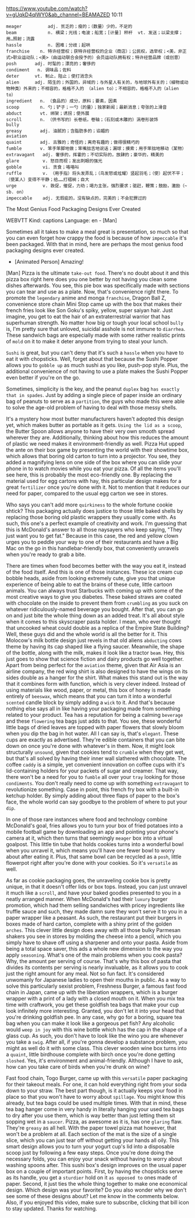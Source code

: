 https://www.youtube.com/watch?v=gUqkD4qIWY0&ab_channel=BEAMAZED 
10:11
```
meager          adj. 贫乏的；瘦的；（数量）少的，不足的  
beam            n. 横梁；光线；电波；船宽；[计量] 秤杆  vt. 发送；以梁支撑；用…照射；流露
hassle          n. 困难；分歧；起哄  
franchise    n. 特许经营权；获特许经营权的企业（商店）；公民权，选举权；<美，非正式>职业运动队；<美>（由运动联合会授予的）会员运动队拥有权；特许经营品牌（或创意）      
posh       adj. 时髦的；漂亮的；奢侈的
condiment   n. 调味品；佐料
deter      vt. 制止，阻止；使打消念头
alien      adj. 陌生的；外国的，异域的；与外星人有关的，与地球外有关的；（植物或动物种类）外来的；不相容的，格格不入的 （alien to）；不相容的，格格不入的（alien to）    
ingredient   n. （食品的）成分，原料；要素，因素    
scoop        n. 勺；铲子；一勺（的量）；独家新闻；最新消息；夸张的上滑音
abduct       vt. 绑架；诱拐；使外展  
scroll       n. （供书写的）长卷纸，卷轴；（石刻或木雕的）涡卷形装饰  
bully  
greasy       adj. 油腻的；含脂肪多的；谄媚的
aviation  
quaint       adj. 古雅的；奇怪的；离奇有趣的；做得很精巧的  
fumble       v. 笨手笨脚地做；笨嘴拙舌地说话；漏球；摸索；用手笨拙地移动（某物）
extravagant   adj. 奢侈的，挥霍的；不切实际的，放肆的；豪华的，精美的  
glare         v. 怒目而视；发出刺眼的强光      
gobble        vi. 贪食；咯咯叫
ruffle        v. （用手指）将头发弄乱；（鸟发怒或炫耀）竖起羽毛；（使）起伏不平；（使某人）变得不平静；给……打褶裥；自大
urge          v. 敦促，催促，力劝；竭力主张，强烈要求；驱赶，鞭策；鼓励，激励（~ sb. on）
impeccable    adj. 无瑕疵的，没有缺点的，完美的；不会犯罪过的
```

The Most Genius Food Packaging Designs Ever Created 

WEBVTT Kind: captions Language: en - [Man] 

Sometimes all it takes to make a meal great is presentation, so much so that you can even forget how crappy the food is because of how `impeccable` it's been packaged. With that in mind, here are perhaps the most genius food packaging designs ever created. 

- [Animated Person] Amazing! 

[Man] Pizza is the ultimate `take-out food`. There's no doubt about it and this pizza box right here does you one better by not having you clean some dishes afterwards. You see, this pie box was specifically made with sections you can tear and use as a plate. Now, that's convenience right there. To promote the `legendary` anime and monga `franchise`, Dragon Ball Z, convenience store chain Mini Stop came up with the box that makes their french fries look like Son Goku's spiky, yellow, super saiyan hair. Just imagine, you get to eat the hair of an extraterrestrial warrior that has superhuman strength. No matter how big or tough your local school `bully` is, I'm pretty sure that unloved, suicidal asshole is not immune to `diarrhea`. These sandwich bags are especially made with some rather realistic prints of `mold` on it to make it deter anyone from trying to steal your lunch. 

`Sushi` is great, but you can't deny that it's such a `hassle` when you have to eat it with chopsticks. Well, forget about that because the Sushi Popper allows you to `gobble up` as much sushi as you like, push-pop style. Plus, the additional convenience of not having to use a plate makes the Sushi Popper even better if you're on the go. 

Sometimes, simplicity is the key, and the peanut `duplex` bag `has exactly that in spades`. Just by adding a single piece of paper inside an ordinary bag of peanuts to serve as a `partition`, the guys who made this were able to solve the age-old problem of having to deal with those messy shells. 

It's a mystery how most butter manufacturers haven't adopted this design yet, which makes butter as portable as it gets. `Using the lid as a scoop`, the Butter Spoon allows anyone to have their very own smooth spread wherever they are. Additionally, thinking about how this reduces the amount of plastic we need makes it environment-friendly as well. Pizza Hut upped the ante on their box game by presenting the world with their showtime box, which allows that boring old carton to turn into a projector. You see, they added a magnifying lens on one side of the box where you can slide your phone in to watch movies while you eat your pizza. Of all the items you'll see here, this is probably the most eco-friendly one. By replacing the material used for egg cartons with hay, this particular design makes for a great `fertilizer` once you're done with it. Not to mention that it reduces our need for paper, compared to the usual egg carton we see in stores. 

Who says you can't add more `quirkiness` to the whole fortune cookie shtick? This packaging actually does justice to those little baked shells by replacing those boring old plastic wrappers they usually come with. As such, this one's a perfect example of creativity and work. I'm guessing that this is McDonald's answer to all those naysayers who keep saying, "They just want you to get fat." Because in this case, the red and yellow clown urges you to peddle your way to one of their restaurants and have a Big Mac on the go in this handlebar-friendly box, that conveniently unravels when you're ready to grab a bite. 

There are times when food becomes better with the way you eat it, instead of the food itself. And this is one of those instances. These ice cream cup bobble heads, aside from looking extremely cute, give you that unique experience of being able to eat the brains of these cute, little cartoon animals. You can always trust Starbucks with coming up with some of the most creative ways to give you diabetes. These baked straws are coated with chocolate on the inside to prevent them from `crumbling` as you suck on whatever ridiculously-named beverage you bought. After that, you can go on and just bite the whole thing down as an added treat. It's all about style when it comes to this skyscraper pasta holder. I mean, who ever thought that uncooked wheat could double as a replica of the Empire State Building? Well, these guys did and the whole world is all the better for it. This Molocow's milk bottle design just revels in that old aliens `abducting` cows theme by having its cap shaped like a flying saucer. Meanwhile, the shape of the bottle, along with the milk, makes it look like a tractor `beam`. Hey, this just goes to show that science fiction and dairy products go well together. Apart from being perfect for the `aviation` theme, given that Air Asia is an airline company, the red wing shirt is also designed to have the wings on its sides double as a hanger for the shirt. What makes this stand out is the way that it combines form with function, which is very clever indeed. Instead of using materials like wood, paper, or metal, this box of honey is made entirely of `beeswax`, which means that you can turn it into a wonderful `scented` candle block by simply adding a `wick` to it. And that's because nothing else says all in like having your packaging made from something related to your product. Tea has a reputation for being a calming `beverage` and these `flowering` tea bags just adds to that. You see, these wonderful little bags of dried leaves are topped with paper flowers that slowly bloom when you dip the bag in hot water. All I can say is, that's `elegant`. These cups are exactly as advertised. They're edible containers that you can bite down on once you're done with whatever's in them. Now, it might look structurally `unsound`, given that cookies tend to `crumble` when they get wet, but that's all solved by having their inner wall slathered with chocolate. The coffee `caddy` is a simple, yet convenient innovation on coffee cups with it's lid-containing holders for your packets of sugar and creamer. That way, there won't be a need for you to `fumble` all over your `tray` looking for those `condiments`. You don't really need to come up with something `extravagant` to revolutionize something. Case in point, this french fry box with a built-in ketchup holder. By simply adding about three flaps of paper to the box's face, the whole world can say goodbye to the problem of where to put your `dip`. 

In one of those rare instances where food and technology combine McDonald's goal, fries allows you to turn your box of fried potatoes into a mobile football game by downloading an app and pointing your phone's camera at it, which then turns that seemingly `meager` box into a virtual goalpost. This little tin tube that holds cookies turns into a wonderful bowl when you unravel it, which means you'll have one fewer bowl to worry about after eating it. Plus, that same bowl can be recycled as a `posh`, little flowerpot right after you're done with your cookies. So it's `versatile` as well. 

As far as cookie packaging goes, the unraveling cookie box is pretty unique, in that it doesn't offer lids or box tops. Instead, you can just unravel it much like a `scroll`, and have your baked goodies presented to you in a neatly arranged manner. When McDonald's had their `luxury` burger promotion, which had them selling sandwiches with pricey ingredients like truffle sauce and such, they made damn sure they won't serve it to you in a paper wrapper like a peasant. As such, the restaurant put their burgers in boxes made of hard carton, complete with a shiny print of the golden `arches`. This clever little design does away with all those bulky Parmesan shakers you see in stores by molding the cheese into a pencil, which you simply have to shave off using a sharpener and onto your pasta. Aside from being a total space saver, this ads a whole new dimension to the way you apply `seasoning`. What's one of the main problems when you cook pasta? Why, the amount per serving of course. That's why this box of pasta that divides its contents per serving is nearly invaluable, as it allows you to cook just the right amount for any meal. Not so fun fact. It's considered unwomanly for Japanese ladies to open their mouths in public. As a way to solve this particularly sexist problem, Freshness Burger, a famous fast food chain in Japan, came up with the liberation wrappers, which is a burger wrapper with a print of a lady with a closed mouth on it. When you mix tea time with craftwork, you get these goldfish tea bags that make your cup look infinitely more interesting. Granted, you don't let it into your head that you're drinking goldfish pee. In any case, why go for a boring, square tea bag when you can make it look like a gorgeous pet fish? Any alcoholic would `weep in joy` with this wine bottle which has the cap in the shape of a glass cup. As such, you don't have to look like the wino you are whenever you take a `swig`. After all, if you're gonna develop a substance problem, you might as well do it with some class. This clever wooden wine box turns into a `quaint`, little birdhouse complete with birch once you're done getting `sloshed`. Yes, it's environment and animal-friendly. Although I have to ask, how can you take care of birds when you're drunk on wine? 

Fast food chain, Togo Burger, came up with this `versatile` paper packaging for their takeout meals. For one, it can hold everything right from your soda down to your straw. The best part though, is it actually keeps your food in place so that you won't have to worry about `spillage`. You might know this already, but tea bags could be used multiple times. With that in mind, these tea bag hanger come in very handy in literally hanging your used tea bags to dry after you use them, which is way better than just letting them sit sopping wet in a `saucer`. Pizza, as awesome as it is, has one `glaring` flaw. They're `greasy` as all hell. With the paper towel pizza mat however, that won't be a problem at all. Each section of the mat is the size of a single slice, which you can just tear off without getting your hands all oily. This smart design allows you to turn your yogurt cup's lid into a disposable scoop just by following a few easy steps. Once you're done doing the necessary folds, you can enjoy your snack without having to worry about washing spoons after. This sushi box's design improves on the usual paper box on a couple of important points. First, by having the chopsticks serve as its handle, you get a `sturdier` hold on it `as opposed to` ones made of paper. Second, it just ties the whole thing together to make one economical design. Which design was your favorite? Do you also wonder why we don't see some of these designs about? Let me know in the comments below. Also, if you enjoyed this video, make sure to subscribe, clicking that bill icon to stay updated. Thanks for watching. 
